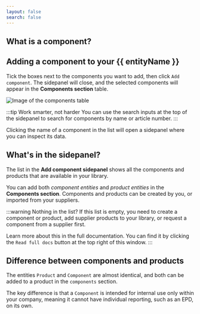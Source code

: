 ```yaml
---
layout: false
search: false
---
```


<script setup>
import { ref, onMounted } from 'vue'
import { useData } from 'vitepress'
import MinidocStyles from '../MinidocStyles.vue'
const { site, frontmatter } = useData()

const entityName = ref('')

onMounted(() => {
  const params = new URLSearchParams(window.location.search);
  entityName.value = params.get('entity') || 'product';
});
</script>

<MinidocStyles />

## What is a component?

<!--@include: ../../documentation/__partials/component-explanation.md -->

## Adding a component to your {{ entityName }}

Tick the boxes next to the components you want to add, then click `Add component`. The sidepanel will close, and the selected components will appear in the **Components section** table.

![Image of the components table](/images/product/added-component.jpg)

:::tip Work smarter, not harder
You can use the search inputs at the top of the sidepanel to search for components by name or article number.
:::

Clicking the name of a component in the list will open a sidepanel where you can inspect its data.

## What's in the sidepanel?

The list in the **Add component sidepanel** shows all the components and products that are available in your library.

You can add both _component entities_ and _product entities_ in the **Components section**. Components and products can be created by you, or imported from your suppliers.

:::warning Nothing in the list?
If this list is empty, you need to create a component or product, add supplier products to your library, or request a component from a supplier first.

Learn more about this in the full documentation. You can find it by clicking the `Read full docs` button at the top right of this window.
:::

## Difference between components and products

The entities `Product` and `Component` are almost identical, and both can be added to a product in the `components` section.

The key difference is that a `Component` is intended for internal use only within your company, meaning it cannot have individual reporting, such as an EPD, on its own.